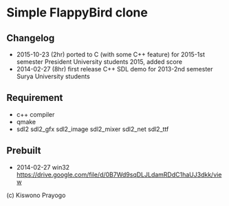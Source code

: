 
# Simple FlappyBird clone

## Changelog

* 2015-10-23 (2hr) ported to C (with some C++ feature) for 2015-1st semester President University students 2015, added score
* 2014-02-27 (8hr) first release C++ SDL demo for 2013-2nd semester Surya University students

## Requirement

* c++ compiler
* qmake
* sdl2 sdl2_gfx sdl2_image sdl2_mixer sdl2_net sdl2_ttf

## Prebuilt 

* 2014-02-27 win32 https://drive.google.com/file/d/0B7Wd9sqDLJLdamRDdC1haUJ3dkk/view

(c) Kiswono Prayogo
